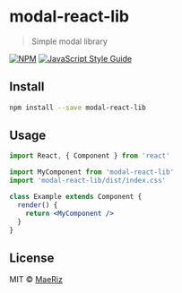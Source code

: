 # modal-react-lib

> Simple modal library

[![NPM](https://img.shields.io/npm/v/modal-react-lib.svg)](https://www.npmjs.com/package/modal-react-lib) [![JavaScript Style Guide](https://img.shields.io/badge/code_style-standard-brightgreen.svg)](https://standardjs.com)

## Install

```bash
npm install --save modal-react-lib
```

## Usage

```jsx
import React, { Component } from 'react'

import MyComponent from 'modal-react-lib'
import 'modal-react-lib/dist/index.css'

class Example extends Component {
  render() {
    return <MyComponent />
  }
}
```

## License

MIT © [MaeRiz](https://github.com/MaeRiz)
